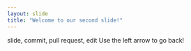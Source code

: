 ```yaml
---
layout: slide
title: "Welcome to our second slide!"
---
```

slide, commit, pull request, edit
Use the left arrow to go back!
